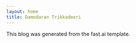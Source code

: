```yaml
---
layout: home
title: Damodaran Trikkadeeri
---
```

This blog was generated from the fast.ai template.
